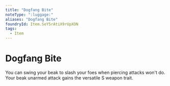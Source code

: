 ```yaml
---
title: "Dogfang Bite"
noteType: ":luggage:"
aliases: "Dogfang Bite"
foundryId: Item.SeY5rAtiX9rUpXON
tags:
  - Item
---
```


# Dogfang Bite

You can swing your beak to slash your foes when piercing attacks won't do. Your beak unarmed attack gains the versatile S weapon trait.
